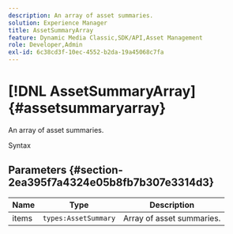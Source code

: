 ```yaml
---
description: An array of asset summaries.
solution: Experience Manager
title: AssetSummaryArray
feature: Dynamic Media Classic,SDK/API,Asset Management
role: Developer,Admin
exl-id: 6c38cd3f-10ec-4552-b2da-19a45068c7fa
---
```

# [!DNL AssetSummaryArray]{#assetsummaryarray}

An array of asset summaries.

 Syntax 

## Parameters {#section-2ea395f7a4324e05b8fb7b307e3314d3}

|  Name  | Type  | Description  |
|---|---|---|
|  items  | `types:AssetSummary`  | Array of asset summaries.  |
